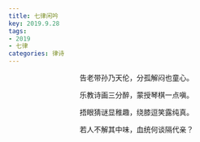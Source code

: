 ```yaml
---
title: 七律闲吟
key: 2019.9.28
tags: 
- 2019
- 七律
categories: 律诗
---
```


<p align="center">告老带孙乃天伦，分孤解闷也童心。
</p>
<p align="center">乐教诗画三分醉，蒙授琴棋一点嗔。
</p>
<p align="center">捂眼猜谜显稚趣，绕膝逗笑露纯真。
</p>
<p align="center">若人不解其中味，血统何谈隔代亲？
</p>
